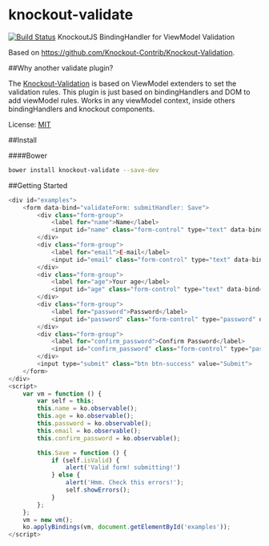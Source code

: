 # knockout-validate
[![Build Status](https://travis-ci.org/gustavobg/knockout-validate.svg)](https://travis-ci.org/gustavobg/knockout-validate)
KnockoutJS BindingHandler for ViewModel Validation

Based on https://github.com/Knockout-Contrib/Knockout-Validation.

##Why another validate plugin?

The [Knockout-Validation](https://github.com/Knockout-Contrib/Knockout-Validation) is based on ViewModel extenders to set the validation rules.
This plugin is just based on bindingHandlers and DOM to add viewModel rules.
Works in any viewModel context, inside others bindingHandlers and knockout components.

License: [MIT](http://www.opensource.org/licenses/mit-license.php)

##Install

####Bower
```sh
bower install knockout-validate --save-dev
```

##Getting Started
```javascript
<div id="examples">
    <form data-bind="validateForm: submitHandler: Save">
        <div class="form-group">
            <label for="name">Name</label>
            <input id="name" class="form-control" type="text" data-bind="value: name, validate: { required: true }" />
        </div>
        <div class="form-group">
            <label for="email">E-mail</label>
            <input id="email" class="form-control" type="text" data-bind="value: email, validate: { email: true }" />
        </div>
        <div class="form-group">
            <label for="age">Your age</label>
            <input id="age" class="form-control" type="text" data-bind="value: age, validate: { digit: true }" />
        </div>
        <div class="form-group">
            <label for="password">Password</label>
            <input id="password" class="form-control" type="password" data-bind="value: password, validate: { required: true }" />
        </div>
        <div class="form-group">
            <label for="confirm_password">Confirm Password</label>
            <input id="confirm_password" class="form-control" type="password" data-bind="value: confirm_password, validate: { required: true, equal: password }" />
        </div>
        <input type="submit" class="btn btn-success" value="Submit">
    </form>
</div>
<script>
    var vm = function () {
        var self = this;
        this.name = ko.observable();
        this.age = ko.observable();
        this.password = ko.observable();
        this.email = ko.observable();
        this.confirm_password = ko.observable();

        this.Save = function () {
            if (self.isValid) {
                alert('Valid form! submitting!')
            } else {
                alert('Hmm. Check this errors!');
                self.showErrors();
            }
        };
    };
    vm = new vm();
    ko.applyBindings(vm, document.getElementById('examples'));
</script>
```


